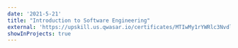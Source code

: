 ```yaml
---
date: '2021-5-21'
title: "Introduction to Software Engineering"
external: 'https://upskill.us.qwasar.io/certificates/MTIwMy1rYWRlc3Nvdl9hLW1hci0yMDIxLTExLTQ4NTA='
showInProjects: true
---
```


